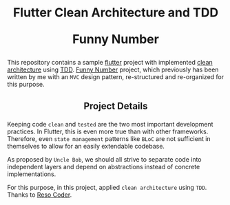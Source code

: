 # <p align="center">Flutter Clean Architecture and TDD</p> <p align="center">Funny Number</p>

This repository contains a sample [flutter](https://flutter.dev/) project with implemented [clean architecture](https://blog.cleancoder.com/uncle-bob/2012/08/13/the-clean-architecture.html) using [TDD](https://blog.cleancoder.com/uncle-bob/2014/12/17/TheCyclesOfTDD.html). [Funny Number](https://github.com/BBarisKilic/Funny-Number) project, which previously has been written by me with an `MVC` design pattern, re-structured and re-organized for this purpose.

## <p align="center">Project Details</p>


Keeping code `clean` and `tested` are the two most important development practices. In Flutter, this is even more true than with other frameworks. Therefore, even `state management` patterns like `BLoC` are not sufficient in themselves to allow for an easily extendable codebase.

As proposed by `Uncle Bob`, we should all strive to separate code into independent layers and depend on abstractions instead of concrete implementations.

For this purpose, in this project, applied `clean architecture` using `TDD`. Thanks to [Reso Coder](https://resocoder.com/blog/).